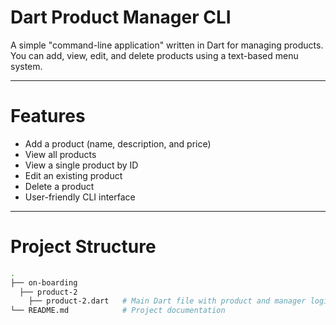 # Dart Product Manager CLI

A simple "command-line application" written in Dart for managing products. You can add, view, edit, and delete products using a text-based menu system.

---

# Features

- Add a product (name, description, and price)
- View all products
- View a single product by ID
- Edit an existing product
- Delete a product
- User-friendly CLI interface

---

# Project Structure

```bash
.
├── on-boarding
  ├── product-2
    ├── product-2.dart   # Main Dart file with product and manager logic
└── README.md            # Project documentation
